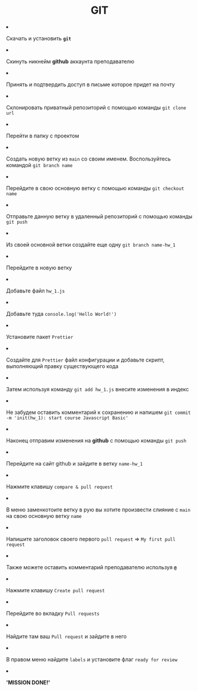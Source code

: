 <h1 align='center'>GIT</h1
### Home work

- Скачать и установить **`git`**
- Скинуть никнейм **github** аккаунта преподавателю
- Принять и подтвердить доступ в письме которое придет на почту
- Склонировать приватный репозиторий с помощью команды `git clone url`
- Перейти в папку с проектом
- Создать новую ветку из `main` со своим именем. Воспользуйтесь командой `git branch name`
- Перейдите в свою основную ветку с помощью команды `git checkout name`
- Отправьте данную ветку в удаленный репозиторий с помощью команды `git push`
- Из своей основной ветки создайте еще одну `git branch name-hw_1`
- Перейдите в новую ветку
- Добавьте файл `hw_1.js`
- Добавьте туда `console.log('Hello World!')`
- Установите пакет `Prettier`
- Создайте для `Prettier` файл конфигурации и добавьте скрипт, выполняющий правку существующего кода
- Затем используя команду `git add hw_1.js` внесите изменения в индекс
- Не забудем оставить комментарий к сохранению и напишем `git commit -m 'init(hw_1): start course Javascript Basic'`
- Наконец отправим изменения на **github** с помощью команды `git push`

- Перейдите на сайт github и зайдите в ветку `name-hw_1`
- Нажмите клавишу `compare & pull request`
- В меню заменкотоите ветку в рую вы хотите произвести слияние с `main` на свою основную ветку `name`
- Напишите заголовок своего первого `pull request` => `My first pull request`
- Также можете оставить комментарий преподавателю используя **`@`**
- Нажмите клавишу `Create pull request`
- Перейдите во вкладку `Pull requests`
- Найдите там ваш `Pull request` и зайдите в него
- В правом меню найдите `labels` и установите флаг `ready for review`
- **'MISSION DONE!'**